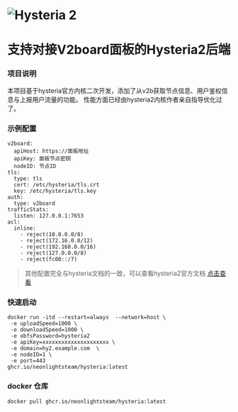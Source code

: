 # ![Hysteria 2](logo.svg)

# 支持对接V2board面板的Hysteria2后端

### 项目说明
本项目基于hysteria官方内核二次开发，添加了从v2b获取节点信息、用户鉴权信息与上报用户流量的功能。
性能方面已经由hysteria2内核作者亲自指导优化过了。

### 示例配置
```
v2board:
  apiHost: https://面板地址
  apiKey: 面板节点密钥
  nodeID: 节点ID
tls:
  type: tls
  cert: /etc/hysteria/tls.crt
  key: /etc/hysteria/tls.key
auth:
  type: v2board
trafficStats:
  listen: 127.0.0.1:7653
acl: 
  inline: 
    - reject(10.0.0.0/8)
    - reject(172.16.0.0/12)
    - reject(192.168.0.0/16)
    - reject(127.0.0.0/8)
    - reject(fc00::/7)
```
> 其他配置完全与hysteria文档的一致，可以查看hysteria2官方文档 [点击查看](https://hysteria.network/zh/docs/getting-started/Installation/) 

### 快速启动
```
docker run -itd --restart=always  --network=host \
 -e uploadSpeed=1000 \
 -e downloadSpeed=1000 \
 -e obfsPassword=hysteria2
 -e apiKey=xxxxxxxxxxxxxxxxxxxxx \
 -e domain=hy2.example.com  \
 -e nodeID=1 \
 -e port=443
ghcr.io/neonlightsteam/hysteria:latest
```
### docker 仓库
```
docker pull ghcr.io/neonlightsteam/hysteria:latest
```

